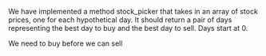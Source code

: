 We have implemented a method stock_picker that takes in an array of stock prices, one for each   hypothetical day. It should return a pair of days representing the best day to buy and the best day to sell. Days start at 0.

We need to buy before we can sell